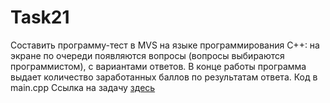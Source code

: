 # Task21
Составить программу-тест в MVS на языке программирования С++: на экране по очереди появляются вопросы (вопросы выбираются программистом), с вариантами ответов. В конце работы программа выдает количество заработанных баллов по результатам ответа.
Код в main.cpp
Ссылка на задачу [здесь](http://cppstudio.com/post/1310/)

